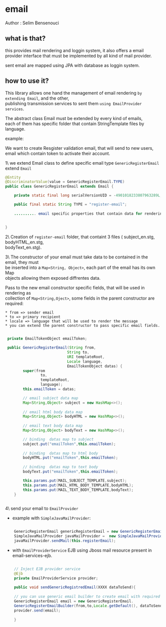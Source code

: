 email
=====

Author : Selim Bensenouci

what is that?
-------------

this provides mail rendering and loggin system, it also offers a email  
provider interface that must be implemented by all kind of mail provider.

sent email are mapped using JPA with database as loggin system.

how to use it?
--------------

This library allows one hand the management of email rendering `by extending Email`, and the other,    
publishing transmission services to sent them `using EmailProvider services`.

The abstract class Email must be extended by every kind of emails,  
each of them has specific folder that contain StringTemplate files by language.  

example:    

We want to create Resgister validation email, that will send to new users,   
email which contain token to activate their account.  

1\ we extend Email class to define specific email type
`GenericRegisterEmail` extend `Email`

```java
@Entity
@DiscriminatorValue(value = GenericRegisterEmail.TYPE)
public class GenericRegisterEmail extends Email {

    private static final long serialVersionUID = -4901018233807963289L;

    public final static String TYPE = "register-email";
    
    .......... email specific properties that contain data for rendering 
    
    
}
```  

2\ Creation of `register-email` folder, that containt 3 files ( subject_en.stg, bodyHTML_en.stg,  
bodyText_en.stg).  

3\ The constructor of your email must take data to be contained in the email, they must   
be inserted into a `Map<String, Object>`, each part of the email has its own Map  
objects allowing them exposed diffrentes data.   

Pass to the new email constructor specific fields, that will be used in rendering as   
collection of `Map<String,Oject>`, some fields in the parent constructor are required:   

    * from => sender email   
    * to => primary recipient  
    * locale => language that will be used to render the message
    * you can extend the parent constructor to pass specific email fields.   


```java

 private EmailTokenObject emailToken; 

 public GenericRegisterEmail(String from,
                            String to,
                            URI templateRoot,
                            Locale language,
                            EmailTokenObject datas) {
        super(from
                to,
                templateRoot,
                language);
        this.emailToken = datas;

        // email subject data map
        Map<String,Object> subject = new HashMap<>();
                
        // email html body data map
        Map<String,Object> bodyHTML = new HashMap<>();
        
        // email text body data map
        Map<String,Object> bodyText = new HashMap<>();

        // binding  datas map to subject 
        subject.put("emailToken",this.emailToken);
        
        // binding  datas map to html body 
        bodyHTML.put("emailToken",this.emailToken);
        
        // binding  datas map to text body
        bodyText.put("emailToken",this.emailToken);

        this.params.put(MAIL_SUBJECT_TEMPLATE,subject);
        this.params.put(MAIL_HTML_BODY_TEMPLATE,bodyHTML);
        this.params.put(MAIL_TEXT_BODY_TEMPLATE,bodyText);
    }
    
````  

4\  send your email to `EmailProvider`   

* example with `SimpleJavaMailProvider`:

```java

    GenericRegisterEmail genericRegisterEmail = new GenericRegisterEmail(registerEmailData);
    SimpleJavaMailProvider javaMailProvider =  new SimpleJavaMailProvider(fom,to,locale,dataToSend);
    javaMailProvider.sendMail(this.registerEmail);

```

* with `EmailProviderService` EJB using Jboss mail resource present in email-services-ejb.

```java

    // Inject EJB provider service 
    @Ejb 
    private EmailProviderService provider;
    
    public void sendGenericRegistredEmail(XXXX dataToSend){
    
    // you can use generic email builder to create email with required fields
    GenericRegisterEmail email = new GenericRegisterEmail.  
    GenericRegisterEmailBuilder(from,to,Locale.getDefault(), dataToSend).build();   
    provider.send(email);
    
    }
```




